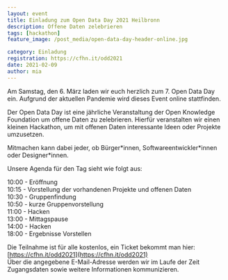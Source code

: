 ```yaml
---
layout: event
title: Einladung zum Open Data Day 2021 Heilbronn
description: Offene Daten zelebrieren
tags: [hackathon]
feature_image: /post_media/open-data-day-header-online.jpg

category: Einladung
registration: https://cfhn.it/odd2021
date: 2021-02-09
author: mia
---
```


Am Samstag, den 6. März laden wir euch herzlich zum 7. Open Data Day ein. Aufgrund der aktuellen Pandemie wird dieses Event online stattfinden.

Der Open Data Day ist eine jährliche Veranstaltung der Open Knowledge Foundation um offene Daten zu zelebrieren. Hierfür veranstalten wir einen kleinen Hackathon, um mit offenen Daten interessante Ideen oder Projekte umzusetzen.

Mitmachen kann dabei jeder, ob Bürger\*innen, Softwareentwickler\*innen oder Designer\*innen.

Unsere Agenda für den Tag sieht wie folgt aus:

10:00 - Eröffnung  
10:15 - Vorstellung der vorhandenen Projekte und offenen Daten  
10:30 - Gruppenfindung  
10:50 - kurze Gruppenvorstellung  
11:00 - Hacken  
13:00 - Mittagspause  
14:00 - Hacken  
18:00 - Ergebnisse Vorstellen  

Die Teilnahme ist für alle kostenlos, ein Ticket bekommt man hier: [https://cfhn.it/odd2021](https://cfhn.it/odd2021)  
Über die angegebene E-Mail-Adresse werden wir im Laufe der Zeit Zugangsdaten sowie weitere Informationen kommunizieren.